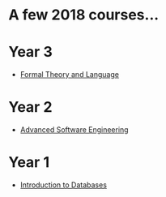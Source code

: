 # A few 2018 courses...

# Year 3
* [Formal Theory and Language](courses/ftl/)

# Year 2
* [Advanced Software Engineering](courses/ase/)

# Year 1
* [Introduction to Databases](courses/db/)
